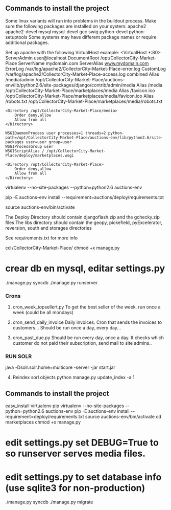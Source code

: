 
## Commands to install the project

Some linux variants will run into problems in the buildout process.
Make sure the following packages are installed on your system:
apache2 apache2-devel mysql mysql-devel gcc swig python-devel python-setuptools
Some systems may have different package names or require additional packages.

Set up apache with the following VirtualHost example:
<VirtualHost *:80>
	ServerAdmin user@localhost
	DocumentRoot /opt/CollectorCity-Market-Place
	ServerName mydomain.com
	ServerAlias www.mydomain.com
	ErrorLog /var/log/apache2/CollectorCity-Market-Place-error.log
	CustomLog /var/log/apache2/CollectorCity-Market-Place-access.log combined
	Alias /media/admin /opt/CollectorCity-Market-Place/auctions-env/lib/python2.6/site-packages/django/contrib/admin/media
	Alias /media /opt/CollectorCity-Market-Place/marketplaces/media
	Alias /favicon.ico /opt/CollectorCity-Market-Place/marketplaces/media/favicon.ico
	Alias /robots.txt /opt/CollectorCity-Market-Place/marketplaces/media/robots.txt

	<Directory /opt/CollectorCity-Market-Place/media>
		Order deny,allow
		Allow from all
	</Directory>

	WSGIDaemonProcess user processes=1 threads=2 python-path=/opt/CollectorCity-Market-Place/auctions-env/lib/python2.6/site-packages user=user group=user
	WSGIProcessGroup user
	WSGIScriptAlias / /opt/CollectorCity-Market-Place/deploy/marketplaces.wsgi

	<Directory /opt/CollectorCity-Market-Place>
		Order deny,allow
		Allow from all
	</Directory>
</VirtualHost>



virtualenv --no-site-packages --python=python2.6 auctions-env

pip -E auctions-env install --requirement=auctions/deploy/requirements.txt

source auctions-env/bin/activate

The Deploy Directory should contain djangoflash.zip and the gchecky.zip files
The libs directory should contain the geopy, pickefield, pyExcelerator, reversion, south and storages directories

See requirements.txt for more info

cd /CollectorCity-Market-Place/
chmod +x manage.py
# crear db en mysql, editar settings.py 
./manage.py syncdb
./manage.py runserver


### Crons ###
1) cron_week_topsellert.py 
To get the best seller of the week. run once a week (could be all mondays) 

2) cron_send_daily_invoice
Daily invoices. Cron that sends the invoices to customers... Should be run once a day, every day...

3) cron_past_due.py
Should be run every day, once a day. It checks which customer do not paid their subscription, send mail to site admins..


### RUN SOLR
java -Dsolr.solr.home=multicore -server -jar start.jar

4) Reindex sorl objects
python manage.py update_index -a 1
## Commands to install the project
easy_install virtualenv pip
virtualenv --no-site-packages --python=python2.6 auctions-env
pip -E auctions-env install --requirement=deploy/requirements.txt
source auctions-env/bin/activate
cd marketplaces
chmod +x manage.py
# edit settings.py set DEBUG=True to so runserver serves media files.
# edit settings.py to set database info (use sqlite3 for non-production)
./manage.py syncdb
./manage.py migrate

